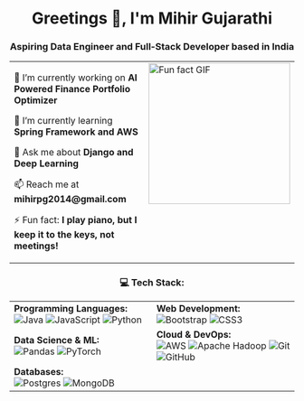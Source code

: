 <h1 align="center">Greetings 👋, I'm Mihir Gujarathi</h1>
<h3 align="center">Aspiring Data Engineer and Full-Stack Developer based in India</h3>

<table align="center">
  <tr>
    <td style="width: 60%; vertical-align: top;">
      <p>🔭 I’m currently working on <strong>AI Powered Finance Portfolio Optimizer</strong></p>
      <p>🌱 I’m currently learning <strong>Spring Framework and AWS</strong></p>
      <p>💬 Ask me about <strong>Django and Deep Learning</strong></p>
      <p>📫 Reach me at <strong>mihirpg2014@gmail.com</strong></p>
      <p>⚡ Fun fact: <strong>I play piano, but I keep it to the keys, not meetings!</strong></p>
    </td>
    <td style="width: 40%; vertical-align: top;">
<!--       <img src="https://media.tenor.com/AAmoI9l1JnkAAAAM/meme.gif" alt="Fun fact GIF" width="250" /> -->
      <img src="https://media2.giphy.com/media/CuuSHzuc0O166MRfjt/200w.gif?cid=6c09b952lnbqob41v9mr4ku222fr0gp90tyomyfqkpw8s3pr&ep=v1_gifs_search&rid=200w.gif&ct=g" alt="Fun fact GIF" width="250" />
    </td>
  </tr>
</table>


<h3 align="center">💻 Tech Stack:</h3>
<div bgcolor="white">
<table align="center" border="0" width="80%" style="border: none; border-collapse: collapse;">
  <!-- Row 1: Programming Languages | Web Development -->
  <tr>
    <td style="width: 50%; text-align: left; border: none;">
      <strong>Programming Languages:</strong><br>
      <img src="https://img.shields.io/badge/java-%23ED8B00.svg?style=for-the-badge&logo=openjdk&logoColor=white" alt="Java"/> 
      <img src="https://img.shields.io/badge/javascript-%23323330.svg?style=for-the-badge&logo=javascript&logoColor=%23F7DF1E" alt="JavaScript"/> 
      <img src="https://img.shields.io/badge/python-3670A0?style=for-the-badge&logo=python&logoColor=ffdd54" alt="Python"/> 
      <br>
    </td>
    <td style="width: 50%; text-align: left; border: none;">
      <strong>Web Development:</strong><br>
      <img src="https://img.shields.io/badge/bootstrap-%238511FA.svg?style=for-the-badge&logo=bootstrap&logoColor=white" alt="Bootstrap"/> 
      <img src="https://img.shields.io/badge/css3-%231572B6.svg?style=for-the-badge&logo=css3&logoColor=white" alt="CSS3"/> 
      <br>
    </td>
  </tr>
  <!-- Row 2: Data Science & ML | Cloud & DevOps -->
  <tr>
    <td style="width: 50%; text-align: left; border: none;">
      <strong>Data Science & ML:</strong><br>
      <img src="https://img.shields.io/badge/pandas-%23150458.svg?style=for-the-badge&logo=pandas&logoColor=white" alt="Pandas"/> 
      <img src="https://img.shields.io/badge/PyTorch-%23EE4C2C.svg?style=for-the-badge&logo=PyTorch&logoColor=white" alt="PyTorch"/> 
      <br>
    </td>
    <td style="width: 50%; text-align: left; border: none;">
      <strong>Cloud & DevOps:</strong><br>
      <img src="https://img.shields.io/badge/AWS-%23FF9900.svg?style=for-the-badge&logo=amazon-aws&logoColor=white" alt="AWS"/> 
      <img src="https://img.shields.io/badge/Apache%20Hadoop-66CCFF?style=for-the-badge&logo=apachehadoop&logoColor=black" alt="Apache Hadoop"/> 
      <img src="https://img.shields.io/badge/git-%23F05033.svg?style=for-the-badge&logo=git&logoColor=white" alt="Git"/> 
      <img src="https://img.shields.io/badge/github-%23121011.svg?style=for-the-badge&logo=github&logoColor=white" alt="GitHub"/> 
      <br>
    </td>
  </tr>
  <!-- Row 3: Databases -->
  <tr>
    <td style="width: 50%; text-align: left; border: none;">
      <strong>Databases:</strong><br>
      <img src="https://img.shields.io/badge/postgres-%23316192.svg?style=for-the-badge&logo=postgresql&logoColor=white" alt="Postgres"/> 
      <img src="https://img.shields.io/badge/MongoDB-%234ea94b.svg?style=for-the-badge&logo=mongodb&logoColor=white" alt="MongoDB"/> 
      <br>
    </td>
    <td style="width: 50%; text-align: left; border: none;">
      <!-- Empty cell to maintain two-column structure -->
    </td>
  </tr>
</table>
</div>
